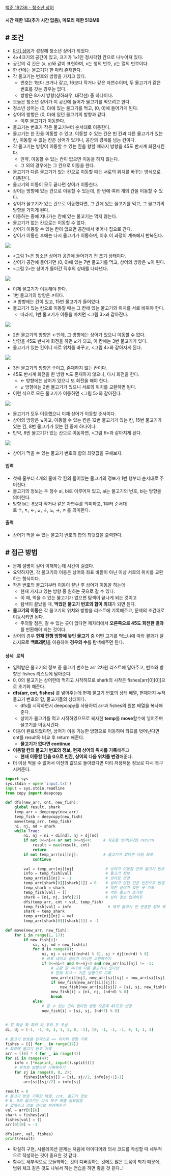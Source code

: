 [백준 19236 - 청소년 상어](https://www.acmicpc.net/problem/19236)

#### **시간 제한 1초(추가 시간 없음), 메모리 제한 512MB**

## **# 조건**

- [아기 상어](https://www.acmicpc.net/problem/16236)가 성장해 청소년 상어가 되었다.
- 4×4크기의 공간이 있고, 크기가 1×1인 정사각형 칸으로 나누어져 있다. 
- 공간의 각 칸은 (x, y)와 같이 표현하며, x는 행의 번호, y는 열의 번호이다. 
- 한 칸에는 물고기가 한 마리 존재한다.
- 각 물고기는 번호와 방향을 가지고 있다. 
	- 번호는 1보다 크거나 같고, 16보다 작거나 같은 자연수이며, 두 물고기가 같은 번호를 갖는 경우는 없다. 
	- 방향은 8가지 방향(상하좌우, 대각선) 중 하나이다.
- 오늘은 청소년 상어가 이 공간에 들어가 물고기를 먹으려고 한다. 
- 청소년 상어는 (0, 0)에 있는 물고기를 먹고, (0, 0)에 들어가게 된다. 
- 상어의 방향은 (0, 0)에 있던 물고기의 방향과 같다. 
	- 이후 물고기가 이동한다.
- 물고기는 번호가 작은 물고기부터 순서대로 이동한다. 
- 물고기는 한 칸을 이동할 수 있고, 이동할 수 있는 칸은 빈 칸과 다른 물고기가 있는 칸, 이동할 수 없는 칸은 상어가 있거나, 공간의 경계를 넘는 칸이다. 
- 각 물고기는 방향이 이동할 수 있는 칸을 향할 때까지 방향을 45도 반시계 회전시킨다. 
	- 만약, 이동할 수 있는 칸이 없으면 이동을 하지 않는다. 
	- 그 외의 경우에는 그 칸으로 이동을 한다.
- 물고기가 다른 물고기가 있는 칸으로 이동할 때는 서로의 위치를 바꾸는 방식으로 이동한다.
- 물고기의 이동이 모두 끝나면 상어가 이동한다. 
- 상어는 방향에 있는 칸으로 이동할 수 있는데, 한 번에 여러 개의 칸을 이동할 수 있다. 
- 상어가 물고기가 있는 칸으로 이동했다면, 그 칸에 있는 물고기를 먹고, 그 물고기의 방향을 가지게 된다. 
- 이동하는 중에 지나가는 칸에 있는 물고기는 먹지 않는다. 
- 물고기가 없는 칸으로는 이동할 수 없다. 
- 상어가 이동할 수 있는 칸이 없으면 공간에서 벗어나 집으로 간다. 
- 상어가 이동한 후에는 다시 물고기가 이동하며, 이후 이 과정이 계속해서 반복된다.
 
![](Algorithm/baekjoon/assets/Pasted%20image%2020230912155135.png)

- <그림 1>은 청소년 상어가 공간에 들어가기 전 초기 상태이다. 
- 상어가 공간에 들어가면 (0, 0)에 있는 7번 물고기를 먹고, 상어의 방향은 ↘이 된다. 
- <그림 2>는 상어가 들어간 직후의 상태를 나타낸다.

![](Algorithm/baekjoon/assets/Pasted%20image%2020230912155201.png)

- 이제 물고기가 이동해야 한다. 
- 1번 물고기의 방향은 ↗이다. 
- ↗ 방향에는 칸이 있고, 15번 물고기가 들어있다. 
- 물고기가 있는 칸으로 이동할 때는 그 칸에 있는 물고기와 위치를 서로 바꿔야 한다. 
	- 따라서, 1번 물고기가 이동을 마치면 <그림 3>과 같아진다.

![](Algorithm/baekjoon/assets/Pasted%20image%2020230912155237.png)

- 2번 물고기의 방향은 ←인데, 그 방향에는 상어가 있으니 이동할 수 없다. 
- 방향을 45도 반시계 회전을 하면 ↙가 되고, 이 칸에는 3번 물고기가 있다. 
- 물고기가 있는 칸이니 서로 위치를 바꾸고, <그림 4>와 같아지게 된다.

![](Algorithm/baekjoon/assets/Pasted%20image%2020230912155305.png)

- 3번 물고기의 방향은 ↑이고, 존재하지 않는 칸이다. 
- 45도 반시계 회전을 한 방향 ↖도 존재하지 않으니, 다시 회전을 한다. 
	- ← 방향에는 상어가 있으니 또 회전을 해야 한다. 
	- ↙ 방향에는 2번 물고기가 있으니 서로의 위치를 교환하면 된다. 
- 이런 식으로 모든 물고기가 이동하면 <그림 5>와 같아진다.

![](Algorithm/baekjoon/assets/Pasted%20image%2020230912155356.png)

- 물고기가 모두 이동했으니 이제 상어가 이동할 순서이다. 
- 상어의 방향은 ↘이고, 이동할 수 있는 칸은 12번 물고기가 있는 칸, 15번 물고기가 있는 칸, 8번 물고기가 있는 칸 중에 하나이다. 
- 만약, 8번 물고기가 있는 칸으로 이동하면, <그림 6>과 같아지게 된다.

![](Algorithm/baekjoon/assets/Pasted%20image%2020230912155418.png)

- 상어가 먹을 수 있는 물고기 번호의 합의 최댓값을 구해보자.

#### **입력**
- 첫째 줄부터 4개의 줄에 각 칸의 들어있는 물고기의 정보가 1번 행부터 순서대로 주어진다. 
- 물고기의 정보는 두 정수 ai, bi로 이루어져 있고, ai는 물고기의 번호, bi는 방향을 의미한다. 
- 방향 bi는 8보다 작거나 같은 자연수를 의미하고, 1부터 순서대로 ↑, ↖, ←, ↙, ↓, ↘, →, ↗ 를 의미한다.

#### **출력**
- 상어가 먹을 수 있는 물고기 번호의 합의 최댓값을 출력한다.

## **# 접근 방법**

- 문제 설명이 길어 이해하는데 시간이 걸렸다.
- 요약하자면, 각 물고기의 이동은 상어와 좌표 바깥이 아닌 이상 서로의 위치를 교환하는 형식이다.
- 작은 번호의 물고기부터 이동이 끝난 후 상어가 이동을 하는데
	- 현재 가지고 있는 방향 중 원하는 곳으로 갈 수 있다.
	- 이 때, 먹을 수 있는 물고기가 없으면 탐색이 끝나게 되는 것이고
	- 탐색이 끝났을 때, **먹었던 물고기 번호의 합이 최대**가 되면 된다.
- **물고기의 이동**은 각 물고기의 위치와 방향을 리스트에 기록해주고, 문제의 조건대로 이동시키면 된다.
	- 주의할 점은, 갈 수 있는 곳이 없다면 제자리에서 **오른쪽으로 45도 회전한 결과**를 반환해야 되는 것이다.
- 상어의 경우 **현재 진행 방향에 놓인 물고기** 중 어떤 고기를 먹느냐에 따라 결과가 달라지므로 **백트래킹**을 이용하여 **경우의 수**를 탐색해주면 된다.

### `상세 로직`

- 입력받은 물고기의 정보 중 물고기 번호는 arr 2차원 리스트에 담아주고, 번호와 방향은 fishes 리스트에 담아준다.
- 0, 0의 물고기는 상어한테 먹히고 시작하므로 shark의 시작은 fishes[arr[0][0]]으로 초기화 해준다.
- **dfs(arr, cnt, fishes)** 를 넣어주는데 현재 물고기 번호의 상태 배열, 현재까지 누적 물고기 번호의 합, 물고기들의 상태이다.
	- dfs를 시작하면서 deepcopy를 사용하여 arr과 fishes의 원본 배열을 복사해준다.
	- 상어가 물고기를 먹고 시작하였으므로 복사한 **temp**를 **move**함수에 넣어주며 물고기를 이동시킨다.
- 이동이 완료되었다면, 상어가 이동 가능한 방향으로 이동하며 좌표를 벗어난다면 cnt를 result와 비교 후 return 해준다.
	- **물고기가 없다면 continue**
- **이동할 칸의 물고기 번호와 정보, 현재 상어의 위치를 기록**해주고 
	- **현재 이동할 칸을 0으로 빈칸, 상어의 다음 위치를 변경**해준다.
- 더 이상 먹을 수 없어서 이전의 값으로 돌아왔다면 미리 저장해둔 정보로 다시 복구 시켜준다.

```python
import sys  
sys.stdin = open('input.txt')  
input = sys.stdin.readline  
from copy import deepcopy  
  
def dfs(new_arr, cnt, new_fish):  
    global result, shark  
    temp_arr = deepcopy(new_arr)  
    temp_fish = deepcopy(new_fish)  
    move(temp_arr, temp_fish)  
    ni, nj, nd = shark  
    while True:  
        ni, nj = ni + di[nd], nj + dj[nd]  
        if not 0<=ni<4 or not 0<=nj<4:     # 좌표를 벗어난다면 return  
            result = max(result, cnt)  
            return  
        if not temp_arr[ni][nj]:           # 물고기가 없다면 다음 좌표  
            continue  
  
        val = temp_arr[ni][nj]              # 상어가 이동할 칸의 물고기 번호  
        info = temp_fish[val]               # 물고기 정보  
        temp_arr[ni][nj] = -1               # 상어로 변경  
        temp_arr[shark[0]][shark[1]] = 0    # 상어가 있던 칸은 빈칸으로 변경  
        temp_shark = shark                  # 직전 상어가 있던 곳 기록  
        temp_fish[val] = []                 # 먹은 물고기 초기화  
        shark = [ni, nj, info[2]]           # 상어 정보 업데이트  
        dfs(temp_arr, cnt + val, temp_fish)  
        temp_fish[val] = info                # 재귀 돌리기 전 변경한 정보 복구하기  
        shark = temp_shark  
        temp_arr[ni][nj] = val  
        temp_arr[shark[0]][shark[1]] = -1  
  
def move(new_arr, new_fish):  
    for i in range(1, 17):  
        if new_fish[i]:  
            si, sj, nd = new_fish[i]  
            for d in range(8):  
                ni, nj = si+di[(nd+d) % 8], sj + dj[(nd+d) % 8]  
                # 좌표 내이고 상어가 아니면 교환해주기  
                if 0<=ni<4 and 0<=nj<4 and new_arr[ni][nj] != -1:  
                    # 교환 할 자리에 다른 물고기가 있다면  
                    # 현재 위치 + 기존 방향으로 기록                    
                    new_arr[ni][nj], new_arr[si][sj] = new_arr[si][sj], new_arr[ni][nj]  
                    if new_fish[new_arr[si][sj]]:  
                        new_fish[new_arr[si][sj]] = [si, sj, new_fish[new_arr[si][sj]][2]]  
                    new_fish[i] = [ni, nj, (nd+d) % 8]  
                    break  
            else:  
                # 갈 수 있는 곳이 없다면 방향 오른쪽 45도로 변경  
                new_fish[i] = [si, sj, (nd+7) % 8]  
  
  
# 위 좌상 좌 좌하 하 우하 우 우상  
di, dj = [-1, -1, 0, 1, 1, 1, 0, -1], [0, -1, -1, -1, 0, 1, 1, 1]  
  
# 물고기 번호를 인덱스로 => 위치와 방향 기록  
fishes = [[] for _ in range(17)]  
# 좌표에 물고기 번호 기록  
arr = [[0] * 4 for _ in range(4)]  
for si in range(4):  
    info = [*map(int, input().split())]  
    # 위치와 방향으로 기록해주기  
    for sj in range(0, 8, 2):  
        fishes[info[sj]] = [si, sj//2, info[sj+1]-1]  
        arr[si][sj//2] = info[sj]  
  
result = 0  
# 물고기 번호 기록한 배열, cnt, 물고기 정보  
# 0, 0의 물고기는 다시 복구 해줄 필요없음  
# 없애주고 정보 상어로 변경해주기  
val = arr[0][0]  
shark = fishes[val]  
fishes[val] = []  
arr[0][0] = -1  
  
dfs(arr, val, fishes)  
print(result)
```

- 확실히 구현, 시뮬레이션 문제는 처음에 아이디어와 의사 코드를 작성할 때 세부적으로 작성하는 것이 중요한 것 같다.
- 함수도 세부적으로 모듈화하는 것이 디버깅하는 것에도 많은 도움이 되기 때문에, 범위 체크 같은 것도 나눠서 하는 연습을 하면 좋을 것 같다..!